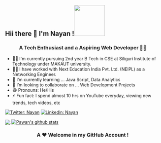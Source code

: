 <h2><a id="user-content" class="anchor" aria-hidden="true" href="#hi"></a> Hii there 👋 I'm Nayan !<img
            src="https://media4.giphy.com/media/ujrj9aoOdNvXO/200w.webp?cid=ecf05e47jrjwamzhe80kct51tclqqo69iwnxhjkyh7syb2of&rid=200w.webp"
            width="100" data-canonical-src="https://media.giphy.com/media/mGcNjsfWAjY5AEZNw6/giphy.gif"
            style="max-width:100%;"></a></h2>
<h3 align="center">A Tech Enthusiast and a Aspiring Web Developer 👨‍💻</h3>
<link rel="stylesheet" href="https://cdnjs.cloudflare.com/ajax/libs/font-awesome/4.7.0/css/font-awesome.min.css">
            
   - 👨‍🎓 I'm currently pursuing 2nd year B Tech in CSE at Siliguri Institute of Technology under MAKAUT university.
   - 👨‍💻 I have worked with Next Education India Pvt. Ltd. (NEIPL) as a Networking Engineer.
   - 🌱 I’m currently learning ... Java Script, Data Analytics
   - 👯 I’m looking to collaborate on ... Web Development Projects 
   - 😄 Pronouns: He/His
   - ⚡ Fun fact: I spend almost 10 hrs on YouTube everyday, viewing new trends, tech videos, etc  

[![Twitter: Nayan](https://img.shields.io/twitter/follow/Nayan?style=social)](https://twitter.com/Nayan_Kr_Sinha)
[![Linkedin: Nayan](https://img.shields.io/badge/-Nayan-blue?style=flat-square&logo=Linkedin&logoColor=white&link=https://www.linkedin.com/in/nayan-kumar-sinha-046bb31b6/)](https://www.linkedin.com/in/nayan-kumar-sinha-046bb31b6/)

<a href="https://github.com/Nayan-Sinha">
  <img align="center" src="https://github-readme-stats.vercel.app/api/top-langs/?username=Nayan-Sinha&theme=light&hide_langs_below=1" />
</a>

<a href="https://github.com/Nayan-Sinha">
 <img align="center" src="https://github-readme-stats.vercel.app/api?username=Nayan-Sinha&show_icons=true&theme=light&line_height=27" alt="Pawan's github stats"/>
</a>
<div align="center">

### A ❤️ Welcome in my GitHub Account !

</div>







<!--Here are some ideas to get you started:

- 🔭 I’m currently working on ...
- 🌱 I’m currently learning ...
- 👯 I’m looking to collaborate on ...
- 🤔 I’m looking for help with ...
- 💬 Ask me about ...
- 📫 How to reach me: ...
- 😄 Pronouns: ...
- ⚡ Fun fact: ...
-->
